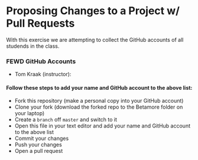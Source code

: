 # Proposing Changes to a Project w/ Pull Requests

With this exercise we are attempting to collect the GitHub accounts of all studends in the class.
 
### FEWD GitHub Accounts
 
  * Tom Kraak (instructor):


#### Follow these steps to add your name and GitHub account to the above list:

  * Fork this repository (make a personal copy into your GitHub account)
  * Clone your fork (download the forked repo to the Betamore folder on your laptop)
  * Create a `branch` off `master` and switch to it
  * Open this file in your text editor and add your name and GitHub account to the above list
  * Commit your changes
  * Push your changes
  * Open a pull request
